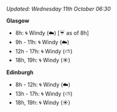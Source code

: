 *Updated: Wednesday 11th October 06:30*

**Glasgow**

* 8h: :cyclone: Windy (:cloud:) [:umbrella: as of 8h]
* 9h - 11h: :cyclone: Windy (:cloud:)
* 12h - 17h: :cyclone: Windy (:partly_sunny:)
* 18h, 19h: :cyclone: Windy (:sunny:)

**Edinburgh**

* 8h - 12h: :cyclone: Windy (:cloud:)
* 13h - 17h: :cyclone: Windy (:partly_sunny:)
* 18h, 19h: :cyclone: Windy (:sunny:)
